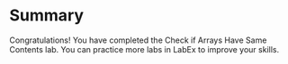 # Summary

Congratulations! You have completed the Check if Arrays Have Same Contents lab. You can practice more labs in LabEx to improve your skills.
